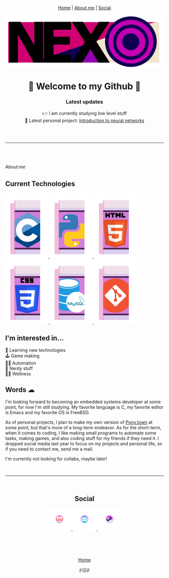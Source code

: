 <div id="Header" align="center">
  <p>
    <a href="#header">Home</a>
    |
    <a href="#About_me">About me</a>
    |
    <a href="#Contact">Social</a>
  </p>
  <a href="about:blank">
    <img src="https://raw.githubusercontent.com/NexoNeko/NexoNeko/main/images/header.png" height=25% alt="Nexo's stylized header">
  </a>
  <h1>🌸 Welcome to my Github 🌸</h1>
  <h3>Latest updates</h3>
  <p>
    👉 I am currently studying low level stuff
    <br>
    🎲 Latest personal project: <a href="https://github.com/NexoNeko/Javascript-playground/tree/master/Neural%20network">Introduction to neural networks</a>
  </p>
</div>
<br>
<br>
<hr>
<br>
<br>
<div id="About_me" align="left">
  <h6>About:me</h6>
  <h2>Current Technologies</h2>
  <a href="https://wikipedia.org/wiki/C_(programming_language)">
    <img src="https://raw.githubusercontent.com/NexoNeko/NexoNeko/main/images/C.png" height=5% alt="C">
  </a>
  <a href="https://wikipedia.org/wiki/Python_(programming_language)">
    <img src="https://raw.githubusercontent.com/NexoNeko/NexoNeko/main/images/Python.png" height=5% alt="Python">
  </a>
  <a href="https://wikipedia.org/wiki/HTML">
    <img src="https://raw.githubusercontent.com/NexoNeko/NexoNeko/main/images/html.png" height=5% alt="html5">
  </a>
  <a href="https://wikipedia.org/wiki/CSS">
   <img src="https://raw.githubusercontent.com/NexoNeko/NexoNeko/main/images/CSS.png" height=5% alt="CSS">
  </a>
  <a href="https://wikipedia.org/wiki/MySQL">
  <img src="https://raw.githubusercontent.com/NexoNeko/NexoNeko/main/images/Mysql.png" height=5% alt="Mysql">
  </a>
  <a href="https://wikipedia.org/wiki/Git">
    <img src="https://raw.githubusercontent.com/NexoNeko/NexoNeko/main/images/Git.png" height=5% alt="Git">
  </a>
  
<h2>I'm interested in...</h2>
  <p>
    🧠 Learning new technologies
    <br>
    🕹 Game making
    <br>
    🧑‍🔧 Automation
    <br>
    🧙 Nerdy stuff
    <br>
    💆‍♀️ Wellness
  </p>
<h2>Words ☁</h2>
  <p>
    I'm looking forward to becoming an embedded systems developer at some point, for now I'm still studying.
    My favorite language is C, my favorite editor is Emacs and my favorite OS is FreeBSD.
  </p>
  <p>
    As of personal projects, I plan to make my own version of <a href="https://github.com/NexoNeko/ponyTown">Pony.town</a> at some point, but that's more of a long-term endeavor.
    As for the short-term, when it comes to coding, I like making small programs to automate some tasks, making games, and also coding stuff for my friends if 
    they need it.
    I dropped social media last year to focus on my projects and personal life, so if you need to contact me, send me a mail.
  </p>
  <p>
    I'm currently not looking for collabs, maybe later!
  </p>
</div>
<br>
<hr>
<br>
<div id="Contact" align="center">
  <h2>Social</h2>
  <a href="https://nxonk.itch.io/">
   <img src="https://raw.githubusercontent.com/NexoNeko/NexoNeko/main/images/ItchIo.png" width=15% height=15% alt="Itch.io">
  </a>
  <a href="mailto:meresidamente@hotmail.com">
    <img src="https://raw.githubusercontent.com/NexoNeko/NexoNeko/main/images/Email.png" width=15% height=15% alt="Email">
  </a>
  <a href="https://steamcommunity.com/id/NexoNeko/">
    <img src="https://raw.githubusercontent.com/NexoNeko/NexoNeko/main/images/Steam.png" width=15% height=15% alt="Steam">
  </a>
</div>
<br>
<br>
<br>
<br>
<div id="Footer" align="center">
  <a href="#header"><p>Home</p><img src="https://raw.githubusercontent.com/NexoNeko/NexoNeko/main/images/bye.png" width=8% height=8% alt="Smiley face"></a>
</div>
